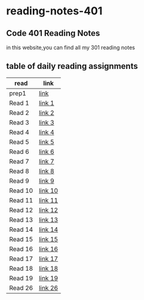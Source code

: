 # reading-notes-401

## Code 401 Reading Notes
in this website,you can find all my 301 reading notes

## table of daily reading assignments

**read** | **link**
---------|----------
prep1      |[link](https://yazan-alshekha.github.io/reading-notes-401/prep1)
Read 1     |[link 1](https://yazan-alshekha.github.io/reading-notes-401/read01)
Read 2     |[link 2](https://yazan-alshekha.github.io/reading-notes-401/read02)
Read 3     |[link 3](https://yazan-alshekha.github.io/reading-notes-401/read03)
Read 4     |[link 4](https://yazan-alshekha.github.io/reading-notes-401/read04)
Read 5     |[link 5](https://yazan-alshekha.github.io/reading-notes-401/read05)
Read 6     |[link 6](https://yazan-alshekha.github.io/reading-notes-401/read06)
Read 7     |[link 7](https://yazan-alshekha.github.io/reading-notes-401/read07)
Read 8     |[link 8](https://yazan-alshekha.github.io/reading-notes-401/read08)
Read 9     |[link 9](https://yazan-alshekha.github.io/reading-notes-401/read09)
Read 10    |[link 10](https://yazan-alshekha.github.io/reading-notes-401/read10)
Read 11    |[link 11](https://yazan-alshekha.github.io/reading-notes-401/read11)
Read 12    |[link 12](https://yazan-alshekha.github.io/reading-notes-401/read12)
Read 13    |[link 13](https://yazan-alshekha.github.io/reading-notes-401/read13)
Read 14    |[link 14](https://yazan-alshekha.github.io/reading-notes-401/read14)
Read 15    |[link 15](https://yazan-alshekha.github.io/reading-notes-401/read15)
Read 16    |[link 16](https://yazan-alshekha.github.io/reading-notes-401/read16)
Read 17    |[link 17](https://yazan-alshekha.github.io/reading-notes-401/read17)
Read 18    |[link 18](https://yazan-alshekha.github.io/reading-notes-401/read18)
Read 19    |[link 19](https://yazan-alshekha.github.io/reading-notes-401/read19)
Read 26    |[link 26](https://yazan-alshekha.github.io/reading-notes-401/read26)